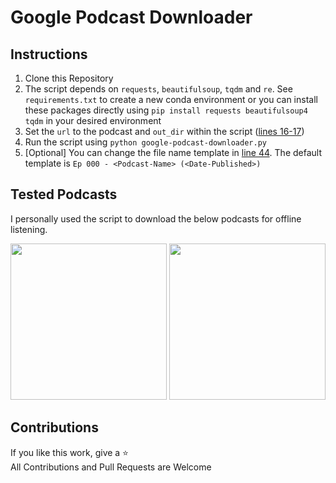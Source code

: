 # Google Podcast Downloader

## Instructions
1. Clone this Repository
2. The script depends on `requests`, `beautifulsoup`, `tqdm` and `re`. See `requirements.txt` to create a new conda environment or you can install these packages directly using `pip install requests beautifulsoup4 tqdm` in your desired environment
3. Set the `url` to the podcast and `out_dir` within the script ([lines 16-17](https://github.com/VaasuDevanS/google-podcast-downloader/blob/c09068092d8807a61fe860ad290517303ceead3e/google-podcast-downloader.py#L16-L17))
4. Run the script using `python google-podcast-downloader.py`
5. [Optional] You can change the file name template in [line 44](https://github.com/VaasuDevanS/google-podcast-downloader/blob/c09068092d8807a61fe860ad290517303ceead3e/google-podcast-downloader.py#L44). The default template is `Ep 000 - <Podcast-Name> (<Date-Published>)`


## Tested Podcasts

I personally used the script to download the below podcasts for offline listening.

<a href="https://podcasts.google.com/feed/aHR0cHM6Ly9mZWVkcy5tZWdhcGhvbmUuZm0vTExMNTQ0OTY4NTMxNA"><img src="https://user-images.githubusercontent.com/24793046/186712377-ee4ef1c3-29b6-4536-8141-5b347c39af03.png" width=250 height=250></a>
<a href="https://podcasts.google.com/feed/aHR0cHM6Ly9yZWFscGVyc29uYWxmaW5hbmNlLmxpYnN5bi5jb20vcnNz"><img src="https://user-images.githubusercontent.com/24793046/186715257-fd960d3a-7180-4cd9-bd7d-0ca04d1f68f5.png" width=250 height=250></a>


## Contributions
If you like this work, give a ⭐  
All Contributions and Pull Requests are Welcome
